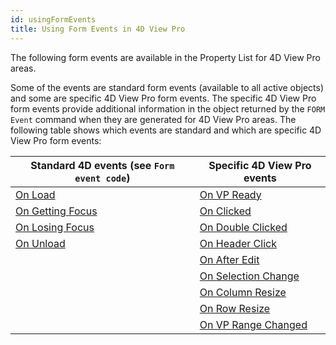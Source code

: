 ```yaml
---
id: usingFormEvents
title: Using Form Events in 4D View Pro
---
```


The following form events are available in the Property List for 4D View Pro areas.

Some of the events are standard form events (available to all active objects) and some are specific 4D View Pro form events. The specific 4D View Pro form events provide additional information in the object returned by the `FORM Event` command when they are generated for 4D View Pro areas. The following table shows which events are standard and which are specific 4D View Pro form events:

|Standard 4D events (see `Form event code`)	|Specific 4D View Pro events|
|---|---|
|[On Load](../Events/onLoad.md) 	|[On VP Ready](../Events/onVpReady.md)|
|[On Getting Focus](../Events/onGettingFocus.md)	|[On Clicked](../Events/onClicked.md)|
|[On Losing Focus](../Events/onLosingFocus.md) 	|[On Double Clicked](../Events/onDoubleClicked.md)|
|[On Unload](../Events/onUnload.md) 	|[On Header Click](../Events/onHeaderClick.md)|
| 	|[On After Edit](../Events/onAfterEdit.md)|
| 	|[On Selection Change](../Events/onSelectionChange.md)|
| 	|[On Column Resize](../Events/onColumnResize.md)|
| 	|[On Row Resize](../Events/onRowResize.md)|
| 	|[On VP Range Changed](../Events/onVpRangeChanged.md)|